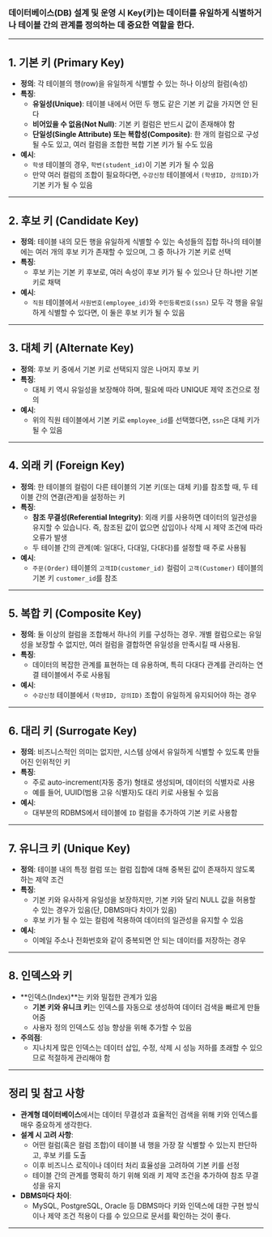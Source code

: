 ### 데이터베이스(DB) 설계 및 운영 시 Key(키)는 데이터를 유일하게 식별하거나 테이블 간의 관계를 정의하는 데 중요한 역할을 한다.
---

## 1. 기본 키 (Primary Key)

- **정의**: 각 테이블의 행(row)을 유일하게 식별할 수 있는 하나 이상의 컬럼(속성)
- **특징**:  
  - **유일성(Unique)**: 테이블 내에서 어떤 두 행도 같은 기본 키 값을 가지면 안 된다
  - **비어있을 수 없음(Not Null)**: 기본 키 컬럼은 반드시 값이 존재해야 함
  - **단일성(Single Attribute) 또는 복합성(Composite)**: 한 개의 컬럼으로 구성될 수도 있고, 여러 컬럼을 조합한 복합 기본 키가 될 수도 있음
- **예시**:  
  - `학생` 테이블의 경우, `학번(student_id)`이 기본 키가 될 수 있음
  - 만약 여러 컬럼의 조합이 필요하다면, `수강신청` 테이블에서 `(학생ID, 강의ID)`가 기본 키가 될 수 있음

---

## 2. 후보 키 (Candidate Key)

- **정의**: 테이블 내의 모든 행을 유일하게 식별할 수 있는 속성들의 집합
  하나의 테이블에는 여러 개의 후보 키가 존재할 수 있으며, 그 중 하나가 기본 키로 선택
- **특징**:  
  - 후보 키는 기본 키 후보로, 여러 속성이 후보 키가 될 수 있으나 단 하나만 기본 키로 채택
- **예시**:  
  - `직원` 테이블에서 `사원번호(employee_id)`와 `주민등록번호(ssn)` 모두 각 행을 유일하게 식별할 수 있다면, 이 둘은 후보 키가 될 수 있음
  
---

## 3. 대체 키 (Alternate Key)

- **정의**: 후보 키 중에서 기본 키로 선택되지 않은 나머지 후보 키
- **특징**:  
  - 대체 키 역시 유일성을 보장해야 하며, 필요에 따라 UNIQUE 제약 조건으로 정의
- **예시**:  
  - 위의 직원 테이블에서 기본 키로 `employee_id`를 선택했다면, `ssn`은 대체 키가 될 수 있음
  
---

## 4. 외래 키 (Foreign Key)

- **정의**: 한 테이블의 컬럼이 다른 테이블의 기본 키(또는 대체 키)를 참조할 때, 두 테이블 간의 연결(관계)을 설정하는 키
- **특징**:  
  - **참조 무결성(Referential Integrity)**: 외래 키를 사용하면 데이터의 일관성을 유지할 수 있습니다. 즉, 참조된 값이 없으면 삽입이나 삭제 시 제약 조건에 따라 오류가 발생
  - 두 테이블 간의 관계(예: 일대다, 다대일, 다대다)를 설정할 때 주로 사용됨
- **예시**:  
  - `주문(Order)` 테이블의 `고객ID(customer_id)` 컬럼이 `고객(Customer)` 테이블의 기본 키 `customer_id`를 참조
  
---

## 5. 복합 키 (Composite Key)

- **정의**: 둘 이상의 컬럼을 조합해서 하나의 키를 구성하는 경우. 개별 컬럼으로는 유일성을 보장할 수 없지만, 여러 컬럼을 결합하면 유일성을 만족시킬 때 사용됨.
- **특징**:  
  - 데이터의 복잡한 관계를 표현하는 데 유용하며, 특히 다대다 관계를 관리하는 연결 테이블에서 주로 사용됨
- **예시**:  
  - `수강신청` 테이블에서 `(학생ID, 강의ID)` 조합이 유일하게 유지되어야 하는 경우
  
---

## 6. 대리 키 (Surrogate Key)

- **정의**: 비즈니스적인 의미는 없지만, 시스템 상에서 유일하게 식별할 수 있도록 만들어진 인위적인 키
- **특징**:  
  - 주로 auto-increment(자동 증가) 형태로 생성되며, 데이터의 식별자로 사용
  - 예를 들어, UUID(범용 고유 식별자)도 대리 키로 사용될 수 있음
- **예시**:  
  - 대부분의 RDBMS에서 테이블에 `ID` 컬럼을 추가하여 기본 키로 사용함
  
---

## 7. 유니크 키 (Unique Key)

- **정의**: 테이블 내의 특정 컬럼 또는 컬럼 집합에 대해 중복된 값이 존재하지 않도록 하는 제약 조건
- **특징**:  
  - 기본 키와 유사하게 유일성을 보장하지만, 기본 키와 달리 NULL 값을 허용할 수 있는 경우가 있음(단, DBMS마다 차이가 있음)
  - 후보 키가 될 수 있는 컬럼에 적용하여 데이터의 일관성을 유지할 수 있음
- **예시**:  
  - 이메일 주소나 전화번호와 같이 중복되면 안 되는 데이터를 저장하는 경우
  
---

## 8. 인덱스와 키

- **인덱스(Index)**는 키와 밀접한 관계가 있음
  - **기본 키와 유니크 키**는 인덱스를 자동으로 생성하여 데이터 검색을 빠르게 만들어줌
  - 사용자 정의 인덱스도 성능 향상을 위해 추가할 수 있음
- **주의점**:  
  - 지나치게 많은 인덱스는 데이터 삽입, 수정, 삭제 시 성능 저하를 초래할 수 있으므로 적절하게 관리해야 함

---

## 정리 및 참고 사항

- **관계형 데이터베이스**에서는 데이터 무결성과 효율적인 검색을 위해 키와 인덱스를 매우 중요하게 생각한다.
- **설계 시 고려 사항**:  
  - 어떤 컬럼(혹은 컬럼 조합)이 테이블 내 행을 가장 잘 식별할 수 있는지 판단하고, 후보 키를 도출
  - 이후 비즈니스 로직이나 데이터 처리 효율성을 고려하여 기본 키를 선정
  - 테이블 간의 관계를 명확히 하기 위해 외래 키 제약 조건을 추가하여 참조 무결성을 유지
- **DBMS마다 차이**:  
  - MySQL, PostgreSQL, Oracle 등 DBMS마다 키와 인덱스에 대한 구현 방식이나 제약 조건 적용이 다를 수 있으므로 문서를 확인하는 것이 좋다.

---
